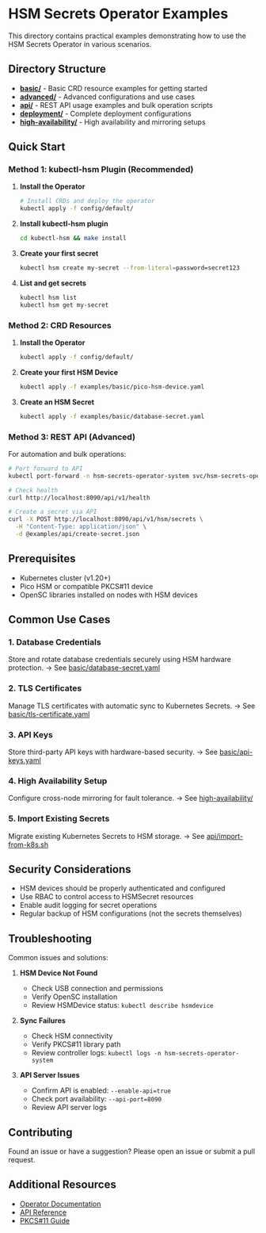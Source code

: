 # HSM Secrets Operator Examples

This directory contains practical examples demonstrating how to use the HSM Secrets Operator in various scenarios.

## Directory Structure

- **[basic/](basic/)** - Basic CRD resource examples for getting started
- **[advanced/](advanced/)** - Advanced configurations and use cases
- **[api/](api/)** - REST API usage examples and bulk operation scripts
- **[deployment/](deployment/)** - Complete deployment configurations
- **[high-availability/](high-availability/)** - High availability and mirroring setups

## Quick Start

### Method 1: kubectl-hsm Plugin (Recommended)

1. **Install the Operator**
   ```bash
   # Install CRDs and deploy the operator
   kubectl apply -f config/default/
   ```

2. **Install kubectl-hsm plugin**
   ```bash
   cd kubectl-hsm && make install
   ```

3. **Create your first secret**
   ```bash
   kubectl hsm create my-secret --from-literal=password=secret123
   ```

4. **List and get secrets**
   ```bash
   kubectl hsm list
   kubectl hsm get my-secret
   ```

### Method 2: CRD Resources

1. **Install the Operator**
   ```bash
   kubectl apply -f config/default/
   ```

2. **Create your first HSM Device**
   ```bash
   kubectl apply -f examples/basic/pico-hsm-device.yaml
   ```

3. **Create an HSM Secret**
   ```bash
   kubectl apply -f examples/basic/database-secret.yaml
   ```

### Method 3: REST API (Advanced)

For automation and bulk operations:
```bash
# Port forward to API
kubectl port-forward -n hsm-secrets-operator-system svc/hsm-secrets-operator-api 8090:8090

# Check health
curl http://localhost:8090/api/v1/health

# Create a secret via API
curl -X POST http://localhost:8090/api/v1/hsm/secrets \
  -H "Content-Type: application/json" \
  -d @examples/api/create-secret.json
```

## Prerequisites

- Kubernetes cluster (v1.20+)
- Pico HSM or compatible PKCS#11 device
- OpenSC libraries installed on nodes with HSM devices

## Common Use Cases

### 1. Database Credentials
Store and rotate database credentials securely using HSM hardware protection.
→ See [basic/database-secret.yaml](basic/database-secret.yaml)

### 2. TLS Certificates  
Manage TLS certificates with automatic sync to Kubernetes Secrets.
→ See [basic/tls-certificate.yaml](basic/tls-certificate.yaml)

### 3. API Keys
Store third-party API keys with hardware-based security.
→ See [basic/api-keys.yaml](basic/api-keys.yaml)

### 4. High Availability Setup
Configure cross-node mirroring for fault tolerance.
→ See [high-availability/](high-availability/)

### 5. Import Existing Secrets
Migrate existing Kubernetes Secrets to HSM storage.
→ See [api/import-from-k8s.sh](api/import-from-k8s.sh)

## Security Considerations

- HSM devices should be properly authenticated and configured
- Use RBAC to control access to HSMSecret resources
- Enable audit logging for secret operations
- Regular backup of HSM configurations (not the secrets themselves)

## Troubleshooting

Common issues and solutions:

1. **HSM Device Not Found**
   - Check USB connection and permissions
   - Verify OpenSC installation
   - Review HSMDevice status: `kubectl describe hsmdevice`

2. **Sync Failures**
   - Check HSM connectivity
   - Verify PKCS#11 library path
   - Review controller logs: `kubectl logs -n hsm-secrets-operator-system`

3. **API Server Issues**
   - Confirm API is enabled: `--enable-api=true`
   - Check port availability: `--api-port=8090`
   - Review API server logs

## Contributing

Found an issue or have a suggestion? Please open an issue or submit a pull request.

## Additional Resources

- [Operator Documentation](../README.md)
- [API Reference](../internal/api/types.go)
- [PKCS#11 Guide](https://www.opendnssec.org/softhsm/)